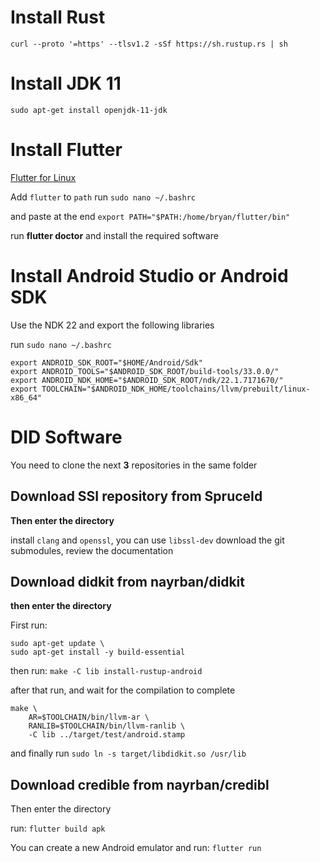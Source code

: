 # Install Rust

`curl --proto '=https' --tlsv1.2 -sSf https://sh.rustup.rs | sh`

# Install JDK 11

`sudo apt-get install openjdk-11-jdk`

# Install Flutter

[Flutter for Linux](https://docs.flutter.dev/get-started/install/linux)

Add `flutter` to `path`
run `sudo nano ~/.bashrc`

and paste at the end
`export PATH="$PATH:/home/bryan/flutter/bin"`

run **flutter doctor** and install the required software

# Install Android Studio or Android SDK 
Use the NDK 22 and export the following libraries

run `sudo nano ~/.bashrc`

```
export ANDROID_SDK_ROOT="$HOME/Android/Sdk"
export ANDROID_TOOLS="$ANDROID_SDK_ROOT/build-tools/33.0.0/"
export ANDROID_NDK_HOME="$ANDROID_SDK_ROOT/ndk/22.1.7171670/"
export TOOLCHAIN="$ANDROID_NDK_HOME/toolchains/llvm/prebuilt/linux-x86_64"
```


# DID Software

You need to clone the next **3** repositories in the same folder

## Download SSI repository from SpruceId 
**Then enter the directory**

install `clang` and `openssl`, you can use `libssl-dev`
download the git submodules, review the documentation


## Download didkit from nayrban/didkit 
**then enter the directory**

First run:
```
sudo apt-get update \
sudo apt-get install -y build-essential
```


then run: `make -C lib install-rustup-android`


after that run, and wait for the compilation to complete
```
make \
    AR=$TOOLCHAIN/bin/llvm-ar \
    RANLIB=$TOOLCHAIN/bin/llvm-ranlib \
    -C lib ../target/test/android.stamp
```

and finally run `sudo ln -s target/libdidkit.so /usr/lib`

## Download credible from nayrban/credibl 
Then enter the directory

run: `flutter build apk`

You can create a new Android emulator and run: `flutter run`

